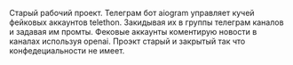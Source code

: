 Старый рабочий проект. Телеграм бот aiogram управляет кучей фейковых аккаунтов telethon. Закидывая их в группы телеграм каналов и задавая им промты. Фековые аккаунты коментирую новости в каналах используя openai. Проэкт старый и закрытый так что конфедециальности не имеет.
